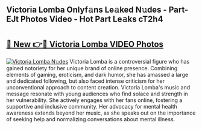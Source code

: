 ## Victoria Lomba Onlyf𝚊ns Le𝚊ked N𝚞des - Part-EJt Photos Video - Hot Part Le𝚊ks cT2h4

# <h2><a href="http://ab27679.deff.icu/?id=Victoria+Lomba">🔗 New 👉🔴 Victoria Lomba VIDEO Photos</a></h2>

[![Victoria Lomba N𝚞des](https://i.imgur.com/rIISA9y.gif)](http://ab27679.deff.icu/?id=Victoria+Lomba)
Victoria Lomba is a controversial figure who has gained notoriety for her unique brand of online presence. Combining elements of gaming, eroticism, and dark humor, she has amassed a large and dedicated following, but also faced intense criticism for her unconventional approach to content creation. Victoria Lomba's music and message resonate with young audiences who find solace and strength in her vulnerability. She actively engages with her fans online, fostering a supportive and inclusive community. Her advocacy for mental health awareness extends beyond her music, as she speaks out on the importance of seeking help and normalizing conversations about mental illness.
